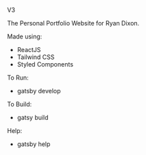 V3

The Personal Portfolio Website for Ryan Dixon.

Made using:
- ReactJS
- Tailwind CSS
- Styled Components

To Run:
- gatsby develop

To Build:
- gatsy build

Help:
- gatsby help